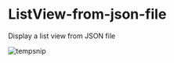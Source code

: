 # ListView-from-json-file
Display a list view from JSON file

![tempsnip](https://user-images.githubusercontent.com/63150702/160237808-ca9fcb4f-85a9-4a1b-9846-5a19362ef28d.png)
